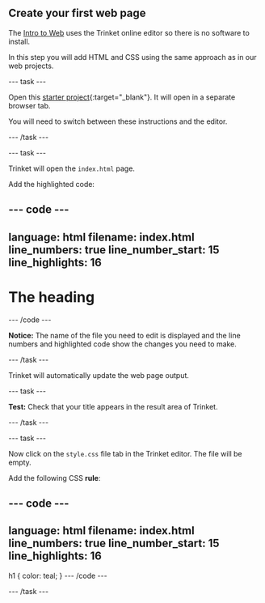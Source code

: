 ## Create your first web page

The [Intro to Web](https://projects.raspberrypi.org/en/pathways/web-intro) uses the Trinket online editor so there is no software to install. 

In this step you will add HTML and CSS using the same approach as in our web projects. 

--- task ---

Open this [starter project](https://trinket.io/library/trinkets/d048a9e878){:target="_blank"}. It will open in a separate browser tab.

You will need to switch between these instructions and the editor. 

--- /task ---

--- task ---

Trinket will open the `index.html` page. 

Add the highlighted code:

--- code ---
---
language: html
filename: index.html
line_numbers: true
line_number_start: 15
line_highlights: 16
---
<body>
    <h1>The heading</h1>
</body>

--- /code ---

**Notice:** The name of the file you need to edit is displayed and the line numbers and highlighted code show the changes you need to make. 

--- /task ---

Trinket will automatically update the web page output. 

--- task ---

**Test:** Check that your title appears in the result area of Trinket. 

--- /task ---

--- task ---

Now click on the `style.css` file tab in the Trinket editor. The file will be empty. 

Add the following CSS **rule**:


--- code ---
---
language: html
filename: index.html
line_numbers: true
line_number_start: 15
line_highlights: 16
---
h1 {
    color: teal;
}
--- /code ---

--- /task ---